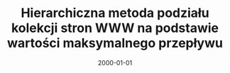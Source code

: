 ---
# Documentation: https://wowchemy.com/docs/managing-content/

title: Hierarchiczna metoda podziału kolekcji stron WWW na podstawie wartości maksymalnego
  przepływu
subtitle: ''
summary: ''
authors:
- kazienko
tags: []
categories: []
date: '2000-01-01'
lastmod: 2022-10-07T05:47:34Z
featured: false
draft: false

# Featured image
# To use, add an image named `featured.jpg/png` to your page's folder.
# Focal points: Smart, Center, TopLeft, Top, TopRight, Left, Right, BottomLeft, Bottom, BottomRight.
image:
  caption: ''
  focal_point: ''
  preview_only: false

# Projects (optional).
#   Associate this post with one or more of your projects.
#   Simply enter your project's folder or file name without extension.
#   E.g. `projects = ["internal-project"]` references `content/project/deep-learning/index.md`.
#   Otherwise, set `projects = []`.
projects: []
publishDate: '2022-10-07T05:47:33.392635Z'
publication_types:
- '1'
abstract: ''
publication: '*Multimedialne i sieciowe systemy informacyjne. [II Krajowa konferencja].
  Materiały konferencyjne, [Wrocław, 18-19 września 2000]*'
---